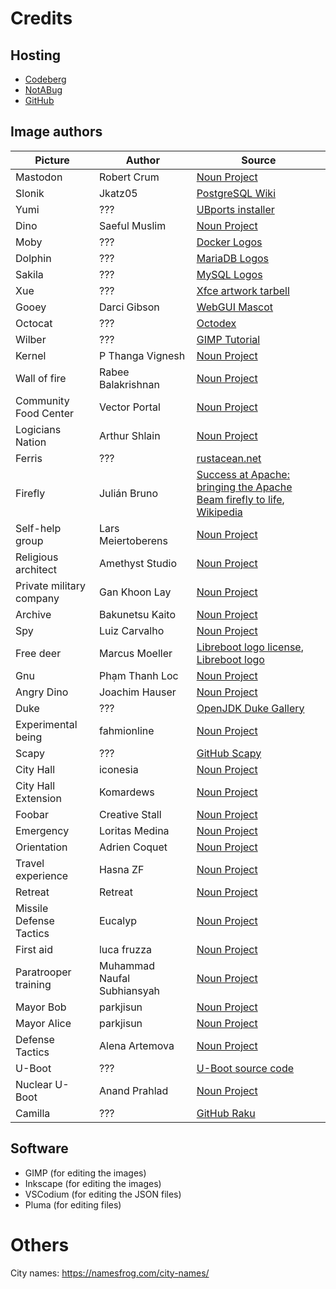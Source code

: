 # Credits

## Hosting

- [Codeberg](https://codeberg.org/mark22k/UnCiv-Logicians)
- [NotABug](https://notabug.org/mark22k/UnCiv-Logicians)
- [GitHub](https://github.com/marek22k/Logicians)

## Image authors

| Picture | Author | Source |
| --- | --- | --- |
| Mastodon | Robert Crum | [Noun Project](https://thenounproject.com/icon/mammoth-3220/) |
| Slonik | 	Jkatz05 | [PostgreSQL Wiki](https://wiki.postgresql.org/wiki/File:PostgreSQL_Logo.1_Color_Black.png) |
| Yumi | ??? | [UBports installer](https://github.com/ubports/ubports-installer/blob/master/build/icons/icon.png) |
| Dino | Saeful Muslim | [Noun Project](https://thenounproject.com/icon/dino-1556980/) |
| Moby | ??? | [Docker Logos](https://www.docker.com/company/newsroom/media-resources/) |
| Dolphin | ??? | [MariaDB Logos](https://mariadb.com/about-us/logos/) |
| Sakila | ??? | [MySQL Logos](https://www.mysql.com/about/legal/logos.html) |
| Xue | ??? | [Xfce artwork tarbell](https://www.xfce.org/download) |
| Gooey | Darci Gibson | [WebGUI Mascot](https://www.webgui.org/mascot/gooey) |
| Octocat | ??? | [Octodex](https://octodex.github.com/original/) |
| Wilber | ??? | [GIMP Tutorial](https://docs.gimp.org/en/gimp-first-steps.html) |
| Kernel | P Thanga Vignesh | [Noun Project](https://thenounproject.com/icon/major-general-933186/) |
| Wall of fire | Rabee Balakrishnan | [Noun Project](https://thenounproject.com/icon/firewall-110043/) |
| Community Food Center | Vector Portal | [Noun Project](https://thenounproject.com/icon/city-hall-4431733/) |
| Logicians Nation | Arthur Shlain | [Noun Project](https://thenounproject.com/icon/logic-718608/)
| Ferris | ??? | [rustacean.net](https://rustacean.net/) |
| Firefly | Julián Bruno | [Success at Apache: bringing the Apache Beam firefly to life](https://news.apache.org/foundation/entry/success-at-apache-bringing-the), [Wikipedia](https://en.wikipedia.org/wiki/File:Apache_Beam_firefly_mascot.svg) |
| Self-help group | Lars Meiertoberens | [Noun Project](https://thenounproject.com/icon/self-help-4845328/) |
| Religious architect | Amethyst Studio | [Noun Project](https://thenounproject.com/icon/architect-5295852/) |
| Private military company | Gan Khoon Lay | [Noun Project](https://thenounproject.com/icon/rich-ceo-with-personal-helicopter-1258242/) |
| Archive | Bakunetsu Kaito | [Noun Project](https://thenounproject.com/icon/cave-1842205/) | Intelligence service | TNS | [Noun Project](https://thenounproject.com/icon/research-152501/) |
| Spy | Luiz Carvalho | [Noun Project](https://thenounproject.com/icon/spy-2277455/) |
| Free deer | Marcus Moeller | [Libreboot logo license](https://libreboot.org/logo-license.html), [Libreboot logo](https://av.libreboot.org/logo/) |
| Gnu | Phạm Thanh Loc | [Noun Project](https://thenounproject.com/icon/wildebeest-3386546/) |
| Angry Dino | Joachim Hauser | [Noun Project](https://thenounproject.com/icon/angry-dino-739416/) |
| Duke | ??? | [OpenJDK Duke Gallery](https://web.archive.org/web/20220630094932/https://wiki.openjdk.org/display/duke/Gallery) |
| Experimental being | fahmionline | [Noun Project](https://thenounproject.com/icon/dna-5632736/) |
| Scapy | ??? | [GitHub Scapy](https://github.com/secdev/scapy/blob/master/doc/scapy_logo.png) |
| City Hall | iconesia | [Noun Project](https://thenounproject.com/icon/office-building-1221019/) |
| City Hall Extension | Komardews | [Noun Project](https://thenounproject.com/icon/extension-4831704/) |
| Foobar | Creative Stall | [Noun Project](https://thenounproject.com/icon/gold-bars-stack-1770515/) |
| Emergency | Loritas Medina | [Noun Project](https://thenounproject.com/icon/emergency-4238449/) |
| Orientation | Adrien Coquet | [Noun Project](https://thenounproject.com/icon/orientation-1941261/) |
| Travel experience | Hasna ZF | [Noun Project](https://thenounproject.com/icon/travel-5732277/) |
| Retreat | Retreat | [Noun Project](https://thenounproject.com/icon/escape-5465740/) |
| Missile Defense Tactics | Eucalyp | [Noun Project](enounproject.com/icon/missile-4158642/) |
| First aid | luca fruzza | [Noun Project](https://thenounproject.com/icon/first-aid-1735276/) |
| Paratrooper training | Muhammad Naufal Subhiansyah | [Noun Project](https://thenounproject.com/icon/paratrooper-5221573/) |
| Mayor Bob | parkjisun | [Noun Project](https://thenounproject.com/icon/rabbit-1994931/) |
| Mayor Alice | parkjisun | [Noun Project](https://thenounproject.com/icon/alice-1994929/) |
| Defense Tactics | Alena Artemova | [Noun Project](https://thenounproject.com/icon/shield-1002891/) |
| U-Boot | ??? | [U-Boot source code](https://source.denx.de/u-boot/u-boot/-/blob/master/tools/logos/u-boot_logo.svg) |
| Nuclear U-Boot | Anand Prahlad | [Noun Project](https://thenounproject.com/icon/submarine-44760/) |
| Camilla | ??? | [GitHub Raku](https://github.com/Raku/mu/blob/master/misc/camelia.svg) |

## Software

- GIMP (for editing the images)
- Inkscape (for editing the images)
- VSCodium (for editing the JSON files)
- Pluma (for editing files)

# Others

City names: https://namesfrog.com/city-names/
